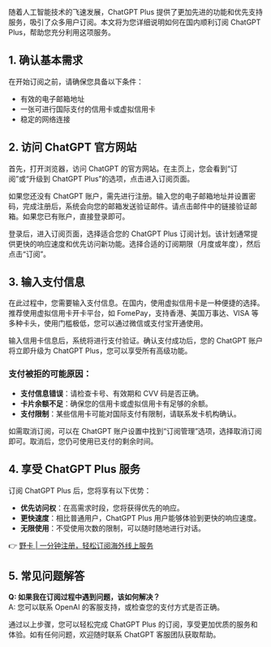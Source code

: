 随着人工智能技术的飞速发展，ChatGPT Plus 提供了更加先进的功能和优先支持服务，吸引了众多用户订阅。本文将为您详细说明如何在国内顺利订阅 ChatGPT Plus，帮助您充分利用这项服务。

## 1. 确认基本需求

在开始订阅之前，请确保您具备以下条件：

- 有效的电子邮箱地址
- 一张可进行国际支付的信用卡或虚拟信用卡
- 稳定的网络连接

## 2. 访问 ChatGPT 官方网站

首先，打开浏览器，访问 ChatGPT 的官方网站。在主页上，您会看到“订阅”或“升级到 ChatGPT Plus”的选项，点击进入订阅页面。

如果您还没有 ChatGPT 账户，需先进行注册。输入您的电子邮箱地址并设置密码，完成注册后，系统会向您的邮箱发送验证邮件。请点击邮件中的链接验证邮箱。如果您已有账户，直接登录即可。

登录后，进入订阅页面，选择适合您的 ChatGPT Plus 订阅计划。该计划通常提供更快的响应速度和优先访问新功能。选择合适的订阅期限（月度或年度），然后点击“订阅”。

## 3. 输入支付信息

在此过程中，您需要输入支付信息。在国内，使用虚拟信用卡是一种便捷的选择。推荐使用虚拟信用卡开卡平台，如 FomePay，支持香港、美国万事达、VISA 等多种卡头，使用门槛极低，您可以通过微信或支付宝开通使用。

输入信用卡信息后，系统将进行支付验证。确认支付成功后，您的 ChatGPT 账户将立即升级为 ChatGPT Plus，您可以享受所有高级功能。

### 支付被拒的可能原因：

- **支付信息错误**：请检查卡号、有效期和 CVV 码是否正确。
- **卡片余额不足**：确保您的信用卡或虚拟信用卡有足够的余额。
- **支付限制**：某些信用卡可能对国际支付有限制，请联系发卡机构确认。

如需取消订阅，可以在 ChatGPT 账户设置中找到“订阅管理”选项，选择取消订阅即可。取消后，您仍可使用已支付的剩余时间。

## 4. 享受 ChatGPT Plus 服务

订阅 ChatGPT Plus 后，您将享有以下优势：

- **优先访问权**：在高需求时段，您将获得优先的响应。
- **更快速度**：相比普通用户，ChatGPT Plus 用户能够体验到更快的响应速度。
- **无限使用**：不受使用次数的限制，可以随时随地进行对话。

👉 [野卡 | 一分钟注册，轻松订阅海外线上服务](https://bit.ly/bewildcard)

## 5. 常见问题解答

**Q: 如果我在订阅过程中遇到问题，该如何解决？**  
A: 您可以联系 OpenAI 的客服支持，或检查您的支付方式是否正确。

通过以上步骤，您可以轻松完成 ChatGPT Plus 的订阅，享受更加优质的服务和体验。如有任何问题，欢迎随时联系 ChatGPT 客服团队获取帮助。